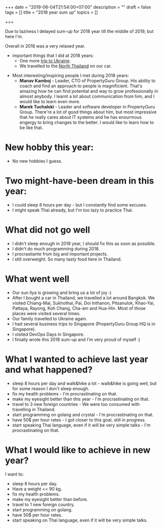 +++
date = "2019-06-04T21:54:00+07:00"
description = ""
draft = false
tags = []
title = "2018 year sum up"
topics = []

+++

Due to laziness I delayed sum-up for 2018 year till the middle of 2019, but here I'm.

Overall in 2018 was a very relaxed year.

* important things that I did at 2018 years:
    * One more [trip to Ukraine](/img/ukraine_in_june.jpg).
    * We travelled to the [North Thailand](/img/north_of_thailand.jpg) on our car.

<!--more-->

* Most interesting/inspiring people I met during 2018 years:
    * **Manav Kamboj** - Leader, CTO of PropertyGuru Group. His ability to coach and find an approach to people is magnificient. That's amazing how he can find potential and way to grow professionally in almost anybody. I learnt a lot about communication from him, and I would like to learn even more.
    * **Marek Tuchalski** - Leader and software developer in PropertyGuru Group. There're a lot of good things about him, but most impressive that he really cares about IT systems and he has enourmous engergy to bring changes to the better. I would like to learn how to be like that.

# New hobby this year:

* No new hobbies I guess.

# Two might-have-been dream in this year:

* I could sleep 8 hours per day - but I constantly find some excuses.
* I might speak Thai already, but I'm too lazy to practice Thai.

# What did not go well

* I didn't sleep enough in 2018 year, I should fix this as soon as possible.
* I didn't do much programming during 2018.
* I procrastiante from big and important projects.
* I still overweight. So many tasty food here in Thailand.

# What went well

* Our sun Ilya is growing and bring us a lot of joy :)
* After I bought a car in Thailand, we travelled a lot around Bangkok. We visited Chiang-Mai, Sukhothai, Pai, Doi Inthanon, Pitsanulok, Khao-Yai, Pattaya, Rayong, Koh Chang, Cha-am and Hua-Hin. Most of those places were visited several times.
* Our family travelled to Ukraine again.
* I had several business trips to Singapore (PropertyGuru Group HQ is in Singapore).
* I visited DevOps Days in Singapore.
* I finially wrote this 2018 sum-up and I'm very proud of myself :)

# What I wanted to achieve last year and what happened?

* sleep 8 hours per day and walk&hike a lot - walk&hike is going well, but for some reason I don't sleep enough.
* fix my health problems - I'm procrastinating on that.
* make my eyesight better than this year - I'm procrastinating on that.
* travel to 3 new foreign countries - We were too consumed with travelling in Thailand.
* start programming on golang and crystal - I'm procrastinating on that.
* have 50$ per hour rates - I got closer to this goal, still in progress.
* start speaking Thai language, even if it will be very simple talks - I'm procrastinating on that.

# What I would like to achieve in new year?

I want to:

* sleep 8 hours per day.
* Have a weight <= 90 kg.
* fix my health problems.
* make my eyesight better than before.
* travel to 1 new foreign country.
* start programming on golang.
* have 50$ per hour rates.
* start speaking on Thai language, even if it will be very simple talks.

